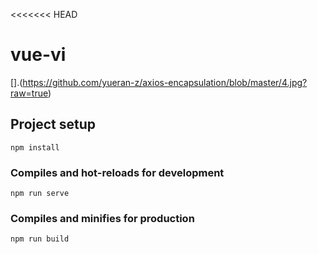 <<<<<<< HEAD
# vue-vi
[].(https://github.com/yueran-z/axios-encapsulation/blob/master/4.jpg?raw=true)
## Project setup
```
npm install
```

### Compiles and hot-reloads for development
```
npm run serve
```

### Compiles and minifies for production
```
npm run build
```


